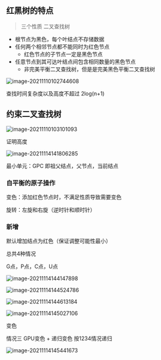 ## 红黑树的特点

> 三个性质 二叉查找树 

- 根节点为黑色，每个叶结点不存储数据
- 任何两个相邻节点都不能同时为红色节点
  - 红色节点的子节点一定是黑色节点
- 任意节点到其可达叶结点间包含相同数量的黑色节点
  - 非完美平衡二叉查找树，但是是完美黑色平衡二叉查找树


![image-20211110102744608](https://gitee.com/matytan/tupic/raw/master/uPic/image-20211110102744608.png)



查找时间复杂度以及高度不超过 2log(n+1)





## 约束二叉查找树

![image-20211110103101093](https://gitee.com/matytan/tupic/raw/master/uPic/image-20211110103101093.png)



证明高度

 

 

![image-20211114141806285](https://gitee.com/matytan/tupic/raw/master/uPic/image-20211114141806285.png)





最小单元：GPC 即祖父结点，父节点，当前结点









### 自平衡的原子操作



变色：添加红色节点时，不满足性质导致需要变色

旋转：左旋和右旋（逆时针和顺时针）





### 新增

默认增加结点为红色（保证调整可能性最小）

总共4种情况

G点，P点，C点，U点

![image-20211114144147898](https://gitee.com/matytan/tupic/raw/master/uPic/image-20211114144147898.png)

  





![image-20211114144524786](https://gitee.com/matytan/tupic/raw/master/uPic/image-20211114144524786.png)





![image-20211114144613184](https://gitee.com/matytan/tupic/raw/master/uPic/image-20211114144613184.png)





![image-20211114145027106](https://gitee.com/matytan/tupic/raw/master/uPic/image-20211114145027106.png)

变色





情况三 GPU变色 + 递归变色 按1234情况递归

![image-20211114145441673](https://gitee.com/matytan/tupic/raw/master/uPic/image-20211114145441673.png)